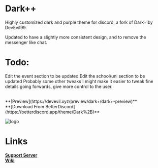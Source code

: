 # Dark++
Highly customized dark and purple theme for discord, a fork of Dark+ by DevEvil99.

Updated to have a slightly more consistent design, and to remove the messenger like chat.

# Todo: 
Edit the event section to be updated
Edit the school/uni section to be updated
Probably some other tweaks
I might make it easier to tweak fine details going forwards, give more control to the user.

<br>
**[Preview](https://devevil.xyz/preview/dark+/dark+-preview)** <br>
**[Download From BetterDiscord](https://betterdiscord.app/theme/Dark%2B)**

![logo](https://cdn.discordapp.com/attachments/468141324906921984/874594243161755709/Dark.jpg)

# Links
**[Support Server](https://discord.gg/jsQ9UP7kCA)** <br>
**[Wiki](https://github.com/LordNoisy/DarkPlusPlus-Discord-Theme/wiki)**
